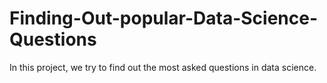 # Finding-Out-popular-Data-Science-Questions
In this project, we try to find out the most asked questions in data science.
